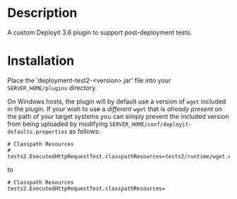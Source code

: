 Description
===========

A custom Deployit 3.6 plugin to support post-deployment tests.

Installation
============

Place the 'deployment-test2-&lt;version&gt;.jar' file into your `SERVER_HOME/plugins` directory.

On Windows hosts, the plugin will by default use a version of `wget` included in the plugin. If your wish to use a _different_ `wget` that is _already present_ on the path of your target systems you can simply prevent the included version from being uploaded by modifying `SERVER_HOME/conf/deployit-defaults.properties` as follows:

```
# Classpath Resources
# tests2.ExecutedHttpRequestTest.classpathResources=tests2/runtime/wget.exe
```

to

```
# Classpath Resources
tests2.ExecutedHttpRequestTest.classpathResources=
```
